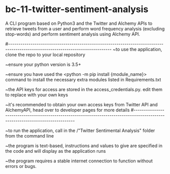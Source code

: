 # bc-11-twitter-sentiment-analysis
A CLI program based on Python3 and the Twitter and Alchemy APIs to retrieve tweets from a user and perform word frequency analysis (excluding stop-words) and perform sentiment analysis using Alchemy API.

#--------------------------------------------------------------------------------------------------------------------------------
~to use the application, clone the repo to your local repository

~ensure your python version is 3.5+

~ensure you have used the <python -m pip install {module_name}> command to install the necessary extra modules listed in Requirements.txt

~the API keys for access are stored in the access_credentials.py. edit them to replace with your own keys

  ~it's recommended to obtain your own access keys from Twitter API and AlchemyAPI, head over to developer pages for more details
#-------------------------------------------------------------------------------------------------------------------------------

~to run the application, call <python bc_11_twitter_sentiment_analysis_v1.py> in the /"Twitter Sentimental Analysis" folder from the command line

~the program is text-based, instructions and values to give are specified in the code and will display as the application runs

~the program requires a stable internet connection to function without errors or bugs.

